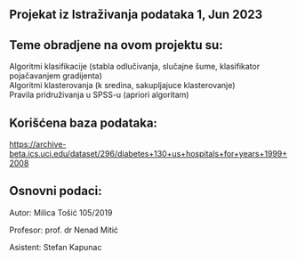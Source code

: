 Projekat iz Istraživanja podataka 1, Jun 2023
---


Teme obradjene na ovom projektu su:
-
Algoritmi klasifikacije (stabla odlučivanja, slučajne šume, klasifikator pojačavanjem gradijenta)                             
Algoritmi klasterovanja (k sredina, sakupljajuce klasterovanje)                                             
Pravila pridruživanja u SPSS-u (apriori algoritam)                             

Korišćena baza podataka:
-
https://archive-beta.ics.uci.edu/dataset/296/diabetes+130+us+hospitals+for+years+1999+2008

Osnovni podaci:
-
Autor: Milica Tošić 105/2019

Profesor: prof. dr Nenad Mitić

Asistent: Stefan Kapunac
